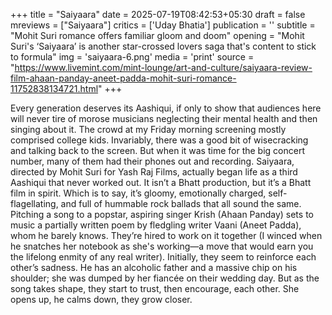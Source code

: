 +++
title = "Saiyaara"
date = 2025-07-19T08:42:53+05:30
draft = false
mreviews = ["Saiyaara"]
critics = ['Uday Bhatia']
publication = ''
subtitle = "Mohit Suri romance offers familiar gloom and doom"
opening = "Mohit Suri's ‘Saiyaara’ is another star-crossed lovers saga that's content to stick to formula"
img = 'saiyaara-6.png'
media = 'print'
source = "https://www.livemint.com/mint-lounge/art-and-culture/saiyaara-review-film-ahaan-panday-aneet-padda-mohit-suri-romance-11752838134721.html"
+++

Every generation deserves its Aashiqui, if only to show that audiences here will never tire of morose musicians neglecting their mental health and then singing about it. The crowd at my Friday morning screening mostly comprised college kids. Invariably, there was a good bit of wisecracking and talking back to the screen. But when it was time for the big concert number, many of them had their phones out and recording. Saiyaara, directed by Mohit Suri for Yash Raj Films, actually began life as a third Aashiqui that never worked out. It isn’t a Bhatt production, but it’s a Bhatt film in spirit. Which is to say, it’s gloomy, emotionally charged, self-flagellating, and full of hummable rock ballads that all sound the same. Pitching a song to a popstar, aspiring singer Krish (Ahaan Panday) sets to music a partially written poem by fledgling writer Vaani (Aneet Padda), whom he barely knows. They’re hired to work on it together (I winced when he snatches her notebook as she's working—a move that would earn you the lifelong enmity of any real writer). Initially, they seem to reinforce each other’s sadness. He has an alcoholic father and a massive chip on his shoulder; she was dumped by her fiancée on their wedding day. But as the song takes shape, they start to trust, then encourage, each other. She opens up, he calms down, they grow closer.
